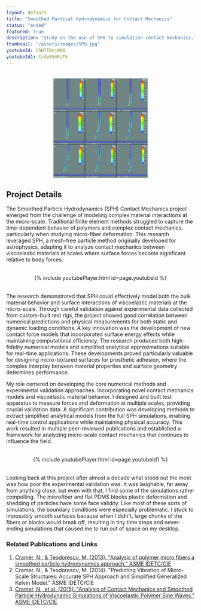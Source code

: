 ```yaml
---
layout: default
title: "Smoothed Partical Hydrodynamics for Contact Mechanics"
status: "ended"
featured: true
description: "Study on the use of SPH to simulation contact mechanics."
thumbnail: "/assets/images/SPH.jpg"
youtubeId: ChH7T8njWHQ
youtubeId1: Cs4p0SmFzTk
---
```


<div style="text-align: center; margin: 2rem 0;">
    <img src="/assets/images/SPH.jpg" alt="Simulation at multiple time steps of a micro fiber bending" title="Microfiber SPH Simulation Dragging Across a Smooth Surface" style="max-width: 50%; height: auto; display: block; margin: 0 auto;">
</div>

## Project Details

The Smoothed Particle Hydrodynamics (SPH) Contact Mechanics project emerged from the challenge of modeling complex material interactions at the micro-scale. Traditional finite element methods struggled to capture the time-dependent behavior of polymers and complex contact mechanics, particularly when studying micro-fiber deformation. This research leveraged SPH, a mesh-free particle method originally developed for astrophysics, adapting it to analyze contact mechanics between viscoelastic materials at scales where surface forces become significant relative to body forces.

<div style="text-align: center; margin: 2rem 0;">
    {% include youtubePlayer.html id=page.youtubeId %}
</div>

The research demonstrated that SPH could effectively model both the bulk material behavior and surface interactions of viscoelastic materials at the micro-scale. Through careful validation against experimental data collected from custom-built test rigs, the project showed good correlation between numerical predictions and physical measurements for both static and dynamic loading conditions. A key innovation was the development of new contact force models that incorporated surface energy effects while maintaining computational efficiency. The research produced both high-fidelity numerical models and simplified analytical approximations suitable for real-time applications. These developments proved particularly valuable for designing micro-textured surfaces for prosthetic adhesion, where the complex interplay between material properties and surface geometry determines performance.

My role centered on developing the core numerical methods and experimental validation approaches. Incorporating novel contact mechanics models and viscoelastic material behavior. I designed and built test apparatus to measure forces and deformation at multiple scales, providing crucial validation data. A significant contribution was developing methods to extract simplified analytical models from the full SPH simulations, enabling real-time control applications while maintaining physical accuracy. This work resulted in multiple peer-reviewed publications and established a framework for analyzing micro-scale contact mechanics that continues to influence the field.

<div style="text-align: center; margin: 2rem 0;">
    {% include youtubePlayer.html id=page.youtubeId1 %}
</div>

Looking back at this project after almost a decade what stood out the most was how poor the experimental validation was. It was laughable, far away from anything close, but even with that, I find some of the simulations rather compelling. The microfiber and flat PDMS blocks plastic deformation and shedding of particles have some face validity. Like most of these sorts of simulations, the boundary conditions were especially problematic. I stuck to impossibly smooth surfaces because when I didn't, large chunks of the fibers or blocks would break off, resulting in tiny time steps and never-ending simulations that caused me to run out of space on my desktop. 

### Related Publications and Links
1. [Cramer, N., & Teodorescu, M. (2013). "Analysis of polymer micro fibers a smoothed particle hydrodynamics approach." ASME IDETC/CIE](https://drive.google.com/file/d/1k1D57a3mi6FH0IKLVvIrBVO103bId7_2/view?usp=sharing)
2. Cramer, N., & Teodorescu, M. (2014). "Predicting Vibration of Micro-Scale Structures: Accurate SPH Approach and Simplified Generalized Kelvin Model." ASME IDETC/CIE
3. [Cramer, N., et al. (2015). "Analysis of Contact Mechanics and Smoothed Particle Hydrodynamic Simulations of Viscoelastic Polymer Sine Waves." ASME IDETC/CIE](https://drive.google.com/file/d/1sKptM6Ml0-J0tF2IHur5ARNCQx65l08m/view?usp=drive_link)